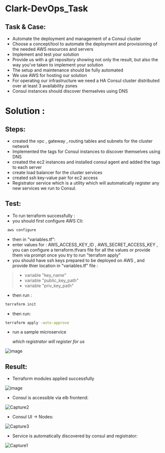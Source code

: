 # Clark-DevOps_Task
## Task & Case:
- Automate the deployment and management of a Consul cluster
- Choose a concept/tool to automate the deployment and provisioning of the needed AWS resources and servers
- Implement and test your solution
- Provide us with a git repository showing not only the result, but also the way you’ve taken to implement your solution
- The setup and maintenance should be fully automated
- We use AWS for hosting our solution
- For operating our infrastructure we need a HA Consul cluster distributed over at least 3 availability zones
- Consul instances should discover themselves using DNS
# Solution :

## Steps:

- created the vpc , gateway , routing tables and subnets for the cluster network
- Implemented the tags for Consul instances to discover themselves using DNS
- created the ec2 instances and installed consul agent and added the tags to each server 
- create load balancer for the cluster services
- created ssh key-value pair for ec2 access
- Registrator service which is a utility which will automatically register any new services we run to Consul.

## Test:

- To run terraform successfully :
- you should first configure AWS Cli:
```sh
 aws configure
 ```
- then in "variables.tf":
- enter values for : AWS_ACCESS_KEY_ID , AWS_SECRET_ACCESS_KEY , you can configure a terraform.tfvars file for all the values or provide them via prompt once you try to run "terrafom apply"
- you should have ssh keys prepared to be deployed on AWS , and provide thier location in "variables.tf" file :
> - variable "key_name" 
> - variable "public_key_path"
> - variable "priv_key_path" 
- then run :
```sh
terraform init
```
- then run:
```sh
terraform apply -auto-approve
```

- run a sample microservice _<p>which registrator will register for us</p>_

![image](https://user-images.githubusercontent.com/22475831/172407567-e14df33c-e673-4a95-b964-a3525664afa0.png)


## Result:

- Terraform modules applied successfully 

![image](https://user-images.githubusercontent.com/22475831/172407134-829bb75e-edc9-4b5b-840b-ec9c7b137ab4.png)

- Consul is accessible via elb frontend: 

![Capture2](https://user-images.githubusercontent.com/22475831/172406911-6ad2b63a-861c-4b51-959c-1222f7820bee.PNG)

- Consul UI -> Nodes:

![Capture3](https://user-images.githubusercontent.com/22475831/172407396-2319c3cb-a948-471b-9b87-d3f4cf437324.PNG)

- Service is automatically discovered by consul and registrator:

![Capture1](https://user-images.githubusercontent.com/22475831/172406495-597b8377-930d-493a-a815-f9728dce980a.PNG)

